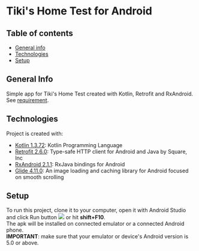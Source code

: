 # Tiki's Home Test for Android

## Table of contents
* [General info](#general-info)
* [Technologies](#technologies)
* [Setup](#setup)

## General Info
Simple app for Tiki's Home Test created with Kotlin, Retrofit and RxAndroid. See [requirement](https://github.com/tikivn/android-home-test).

## Technologies
Project is created with:
* [Kotlin 1.3.72](https://github.com/JetBrains/kotlin): Kotlin Programming Language
* [Retrofit 2.6.0](https://github.com/square/retrofit): Type-safe HTTP client for Android and Java by Square, Inc
* [RxAndroid 2.1.1](https://github.com/ReactiveX/RxAndroid): RxJava bindings for Android
* [Glide 4.11.0](https://github.com/bumptech/glide): An image loading and caching library for Android focused on smooth scrolling

## Setup
To run this project, clone it to your computer, open it with Android Studio and click Run button ![](https://developer.android.com/studio/images/buttons/toolbar-run.png) or hit **shift+F10**.<br />
The apk will be installed on connected emulator or a connected Android phone.<br />
**IMPORTANT**: make sure that your emulator or device's Android version is 5.0 or above.

